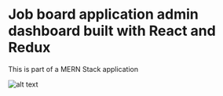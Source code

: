 # Job board application admin dashboard built with React and Redux

This is part of a MERN Stack application

![alt text](https://webpromedia.com.ng/resources/jobber_scrnshot.jpg)
